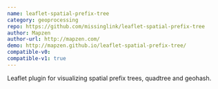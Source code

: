 ```yaml
---
name: leaflet-spatial-prefix-tree
category: geoprocessing
repo: https://github.com/missinglink/leaflet-spatial-prefix-tree
author: Mapzen
author-url: http://mapzen.com/
demo: http://mapzen.github.io/leaflet-spatial-prefix-tree/
compatible-v0:
compatible-v1: true
---
```


Leaflet plugin for visualizing spatial prefix trees, quadtree and geohash.
